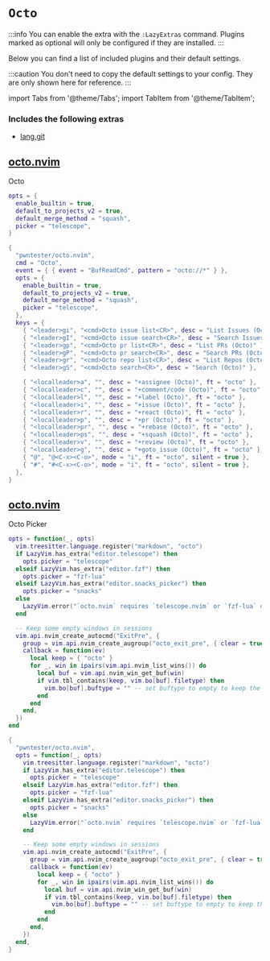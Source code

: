# `Octo`

<!-- plugins:start -->

:::info
You can enable the extra with the `:LazyExtras` command.
Plugins marked as optional will only be configured if they are installed.
:::

Below you can find a list of included plugins and their default settings.

:::caution
You don't need to copy the default settings to your config.
They are only shown here for reference.
:::

import Tabs from '@theme/Tabs';
import TabItem from '@theme/TabItem';

### Includes the following extras

- [lang.git](/extras/lang/git)

## [octo.nvim](https://github.com/pwntester/octo.nvim)

 Octo


<Tabs>

<TabItem value="opts" label="Options">

```lua
opts = {
  enable_builtin = true,
  default_to_projects_v2 = true,
  default_merge_method = "squash",
  picker = "telescope",
}
```

</TabItem>


<TabItem value="code" label="Full Spec">

```lua
{
  "pwntester/octo.nvim",
  cmd = "Octo",
  event = { { event = "BufReadCmd", pattern = "octo://*" } },
  opts = {
    enable_builtin = true,
    default_to_projects_v2 = true,
    default_merge_method = "squash",
    picker = "telescope",
  },
  keys = {
    { "<leader>gi", "<cmd>Octo issue list<CR>", desc = "List Issues (Octo)" },
    { "<leader>gI", "<cmd>Octo issue search<CR>", desc = "Search Issues (Octo)" },
    { "<leader>gp", "<cmd>Octo pr list<CR>", desc = "List PRs (Octo)" },
    { "<leader>gP", "<cmd>Octo pr search<CR>", desc = "Search PRs (Octo)" },
    { "<leader>gr", "<cmd>Octo repo list<CR>", desc = "List Repos (Octo)" },
    { "<leader>gS", "<cmd>Octo search<CR>", desc = "Search (Octo)" },

    { "<localleader>a", "", desc = "+assignee (Octo)", ft = "octo" },
    { "<localleader>c", "", desc = "+comment/code (Octo)", ft = "octo" },
    { "<localleader>l", "", desc = "+label (Octo)", ft = "octo" },
    { "<localleader>i", "", desc = "+issue (Octo)", ft = "octo" },
    { "<localleader>r", "", desc = "+react (Octo)", ft = "octo" },
    { "<localleader>p", "", desc = "+pr (Octo)", ft = "octo" },
    { "<localleader>pr", "", desc = "+rebase (Octo)", ft = "octo" },
    { "<localleader>ps", "", desc = "+squash (Octo)", ft = "octo" },
    { "<localleader>v", "", desc = "+review (Octo)", ft = "octo" },
    { "<localleader>g", "", desc = "+goto_issue (Octo)", ft = "octo" },
    { "@", "@<C-x><C-o>", mode = "i", ft = "octo", silent = true },
    { "#", "#<C-x><C-o>", mode = "i", ft = "octo", silent = true },
  },
}
```

</TabItem>

</Tabs>

## [octo.nvim](https://github.com/pwntester/octo.nvim)

 Octo Picker


<Tabs>

<TabItem value="opts" label="Options">

```lua
opts = function(_, opts)
  vim.treesitter.language.register("markdown", "octo")
  if LazyVim.has_extra("editor.telescope") then
    opts.picker = "telescope"
  elseif LazyVim.has_extra("editor.fzf") then
    opts.picker = "fzf-lua"
  elseif LazyVim.has_extra("editor.snacks_picker") then
    opts.picker = "snacks"
  else
    LazyVim.error("`octo.nvim` requires `telescope.nvim` or `fzf-lua` or `snacks.nvim`")
  end

  -- Keep some empty windows in sessions
  vim.api.nvim_create_autocmd("ExitPre", {
    group = vim.api.nvim_create_augroup("octo_exit_pre", { clear = true }),
    callback = function(ev)
      local keep = { "octo" }
      for _, win in ipairs(vim.api.nvim_list_wins()) do
        local buf = vim.api.nvim_win_get_buf(win)
        if vim.tbl_contains(keep, vim.bo[buf].filetype) then
          vim.bo[buf].buftype = "" -- set buftype to empty to keep the window
        end
      end
    end,
  })
end
```

</TabItem>


<TabItem value="code" label="Full Spec">

```lua
{
  "pwntester/octo.nvim",
  opts = function(_, opts)
    vim.treesitter.language.register("markdown", "octo")
    if LazyVim.has_extra("editor.telescope") then
      opts.picker = "telescope"
    elseif LazyVim.has_extra("editor.fzf") then
      opts.picker = "fzf-lua"
    elseif LazyVim.has_extra("editor.snacks_picker") then
      opts.picker = "snacks"
    else
      LazyVim.error("`octo.nvim` requires `telescope.nvim` or `fzf-lua` or `snacks.nvim`")
    end

    -- Keep some empty windows in sessions
    vim.api.nvim_create_autocmd("ExitPre", {
      group = vim.api.nvim_create_augroup("octo_exit_pre", { clear = true }),
      callback = function(ev)
        local keep = { "octo" }
        for _, win in ipairs(vim.api.nvim_list_wins()) do
          local buf = vim.api.nvim_win_get_buf(win)
          if vim.tbl_contains(keep, vim.bo[buf].filetype) then
            vim.bo[buf].buftype = "" -- set buftype to empty to keep the window
          end
        end
      end,
    })
  end,
}
```

</TabItem>

</Tabs>

<!-- plugins:end -->

